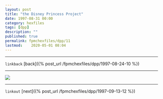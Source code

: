 ```yaml
---
layout: post
title: "the Disney Princess Project"
date: 1997-08-31 00:00
category: hexfiles
tags: [dpp]
description: ""
published: true
permalink: fpmchexfiles/dpp/11
lastmod:	2020-05-01 08:04
---
```


*****
`linkback`
[back]({% post_url /fpmchexfiles/dpp/1997-08-24-10 %})

*****


<img src="{{ site.url }}/assets/img/dpp-11.jpg" maxwidth="1000" />

*****

`linkout`
[next]({% post_url /fpmchexfiles/dpp/1997-09-13-12 %})


